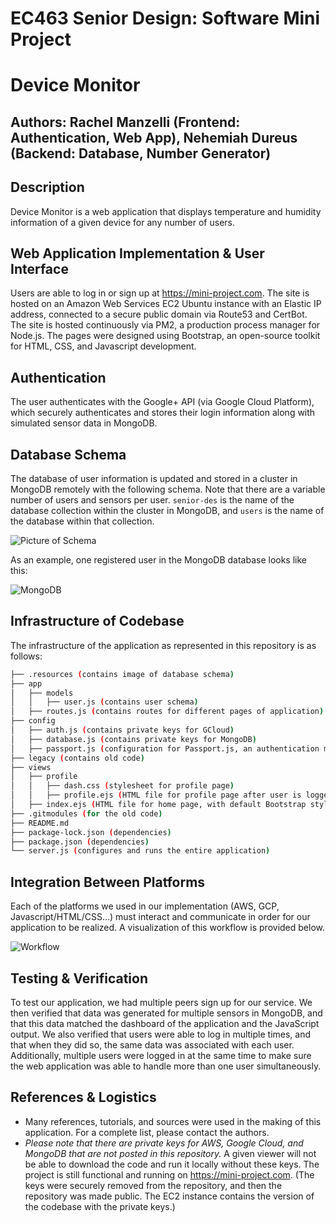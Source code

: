 # EC463 Senior Design: Software Mini Project 
# Device Monitor
## Authors: Rachel Manzelli (Frontend: Authentication, Web App), Nehemiah Dureus (Backend: Database, Number Generator)

## Description
Device Monitor is a web application that displays temperature and humidity information of a given device for any number of users.

## Web Application Implementation & User Interface
Users are able to log in or sign up at https://mini-project.com. The site is hosted on an Amazon Web Services EC2 Ubuntu instance with an Elastic IP address, connected to a secure public domain via Route53 and CertBot. The site is hosted continuously via PM2, a production process manager for Node.js. The pages were designed using Bootstrap, an open-source toolkit for HTML, CSS, and Javascript development.

## Authentication
The user authenticates with the Google+ API (via Google Cloud Platform), which securely authenticates and stores their login information along with simulated sensor data in MongoDB.

## Database Schema
The database of user information is updated and stored in a cluster in MongoDB remotely with the following schema. Note that there are a variable number of users and sensors per user. `senior-des` is the name of the database collection within the cluster in MongoDB, and `users` is the name of the database within that collection.

![Picture of Schema](https://github.com/manzelli/senior-design-mini/blob/master/.resources/schema.png)

As an example, one registered user in the MongoDB database looks like this: 

![MongoDB](https://github.com/manzelli/senior-design-mini/blob/master/.resources/mongo.PNG)

## Infrastructure of Codebase
The infrastructure of the application as represented in this repository is as follows:

```bash
├── .resources (contains image of database schema)
├── app
│   ├── models
│   │   ├── user.js (contains user schema)
│   ├── routes.js (contains routes for different pages of application)
├── config
│   ├── auth.js (contains private keys for GCloud)
│   ├── database.js (contains private keys for MongoDB)
│   ├── passport.js (configuration for Passport.js, an authentication middleware for Node.js)
├── legacy (contains old code)
├── views
│   ├── profile
│   │   ├── dash.css (stylesheet for profile page)
│   │   ├── profile.ejs (HTML file for profile page after user is logged in - contains graph)
│   ├── index.ejs (HTML file for home page, with default Bootstrap stylesheet)
├── .gitmodules (for the old code)
├── README.md
├── package-lock.json (dependencies)
├── package.json (dependencies)
└── server.js (configures and runs the entire application)
```

## Integration Between Platforms
Each of the platforms we used in our implementation (AWS, GCP, Javascript/HTML/CSS...) must interact and communicate in order for our application to be realized. A visualization of this workflow is provided below. 

![Workflow](https://github.com/manzelli/senior-design-mini/blob/master/.resources/workflow.PNG)

## Testing & Verification
To test our application, we had multiple peers sign up for our service. We then verified that data was generated for multiple sensors in MongoDB, and that this data matched the dashboard of the application and the JavaScript output. We also verified that users were able to log in multiple times, and that when they did so, the same data was associated with each user. Additionally, multiple users were logged in at the same time to make sure the web application was able to handle more than one user simultaneously.

## References & Logistics
* Many references, tutorials, and sources were used in the making of this application. For a complete list, please contact the authors.
* *Please note that there are private keys for AWS, Google Cloud, and MongoDB that are not posted in this repository.* A given viewer will not be able to download the code and run it locally without these keys. The project is still functional and running on https://mini-project.com. (The keys were securely removed from the repository, and then the repository was made public. The EC2 instance contains the version of the codebase with the private keys.) 
